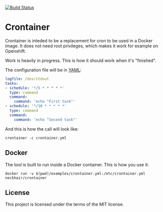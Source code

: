 [![Build Status](https://travis-ci.org/neckhair/crontainer.svg?branch=master)](https://travis-ci.org/neckhair/crontainer)

# Crontainer

Crontainer is inteded to be a replacement for cron to be used in a Docker image. It does not need root privileges, which makes it work for example on Openshift.

Work is heavily in progress. This is how it should work when it's "finished".

The configuration file will be in [YAML](http://yaml.org/):

```yml
logfile: /dev/stdout
tasks:
- schedule: '*/5 * * * * *'
  type: command
  command:
    command: 'echo "First task"'
- schedule: '*/10 * * * * *'
  type: command
  command:
    command: 'echo "Second task"'
```

And this is how the call will look like:

    crontainer -c crontainer.yml

## Docker

The tool is built to run inside a Docker container. This is how you use it:

    docker run -v $(pwd)/examples/crontainer.yml:/etc/crontainer.yml neckhair/crontainer

## License

This project is licensed under the terms of the MIT license.
